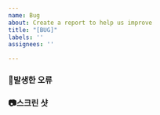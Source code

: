 ```yaml
---
name: Bug
about: Create a report to help us improve
title: "[BUG]"
labels: ''
assignees: ''

---
```


<h3>🐞발생한 오류<h3/>

<h3>📷스크린 샷<h3/>
